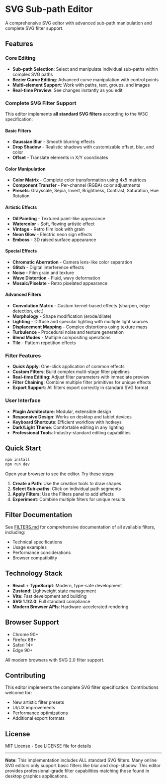 # SVG Sub-path Editor

A comprehensive SVG editor with advanced sub-path manipulation and complete SVG filter support.

## Features

### Core Editing
- **Sub-path Selection**: Select and manipulate individual sub-paths within complex SVG paths
- **Bezier Curve Editing**: Advanced curve manipulation with control points
- **Multi-element Support**: Work with paths, text, groups, and images
- **Real-time Preview**: See changes instantly as you edit

### Complete SVG Filter Support

This editor implements **all standard SVG filters** according to the W3C specification:

#### Basic Filters
- **Gaussian Blur** - Smooth blurring effects
- **Drop Shadow** - Realistic shadows with customizable offset, blur, and color
- **Offset** - Translate elements in X/Y coordinates

#### Color Manipulation
- **Color Matrix** - Complete color transformation using 4x5 matrices
- **Component Transfer** - Per-channel (RGBA) color adjustments
- **Presets**: Grayscale, Sepia, Invert, Brightness, Contrast, Saturation, Hue Rotation

#### Artistic Effects
- **Oil Painting** - Textured paint-like appearance
- **Watercolor** - Soft, flowing artistic effect
- **Vintage** - Retro film look with grain
- **Neon Glow** - Electric neon sign effects
- **Emboss** - 3D raised surface appearance

#### Special Effects
- **Chromatic Aberration** - Camera lens-like color separation
- **Glitch** - Digital interference effects
- **Noise** - Film grain and texture
- **Wave Distortion** - Fluid, wavy deformation
- **Mosaic/Pixelate** - Retro pixelated appearance

#### Advanced Filters
- **Convolution Matrix** - Custom kernel-based effects (sharpen, edge detection, etc.)
- **Morphology** - Shape modification (erode/dilate)
- **Lighting** - Diffuse and specular lighting with multiple light sources
- **Displacement Mapping** - Complex distortions using texture maps
- **Turbulence** - Procedural noise and texture generation
- **Blend Modes** - Multiple compositing operations
- **Tile** - Pattern repetition effects

### Filter Features
- **Quick Apply**: One-click application of common effects
- **Custom Filters**: Build complex multi-stage filter pipelines
- **Real-time Editing**: Adjust filter parameters with immediate preview
- **Filter Chaining**: Combine multiple filter primitives for unique effects
- **Export Support**: All filters export correctly in standard SVG format

### User Interface
- **Plugin Architecture**: Modular, extensible design
- **Responsive Design**: Works on desktop and tablet devices
- **Keyboard Shortcuts**: Efficient workflow with hotkeys
- **Dark/Light Theme**: Comfortable editing in any lighting
- **Professional Tools**: Industry-standard editing capabilities

## Quick Start

```bash
npm install
npm run dev
```

Open your browser to see the editor. Try these steps:

1. **Create a Path**: Use the creation tools to draw shapes
2. **Select Sub-paths**: Click on individual path segments
3. **Apply Filters**: Use the Filters panel to add effects
4. **Experiment**: Combine multiple filters for unique results

## Filter Documentation

See [FILTERS.md](FILTERS.md) for comprehensive documentation of all available filters, including:
- Technical specifications
- Usage examples
- Performance considerations
- Browser compatibility

## Technology Stack

- **React + TypeScript**: Modern, type-safe development
- **Zustand**: Lightweight state management
- **Vite**: Fast development and building
- **SVG 1.1/2.0**: Full standard compliance
- **Modern Browser APIs**: Hardware-accelerated rendering

## Browser Support

- Chrome 90+
- Firefox 88+
- Safari 14+
- Edge 90+

All modern browsers with SVG 2.0 filter support.

## Contributing

This editor implements the complete SVG filter specification. Contributions welcome for:
- New artistic filter presets
- UI/UX improvements
- Performance optimizations
- Additional export formats

## License

MIT License - See LICENSE file for details

---

**Note**: This implementation includes ALL standard SVG filters. Many online SVG editors only support basic filters like blur and drop-shadow. This editor provides professional-grade filter capabilities matching those found in desktop graphics applications.
